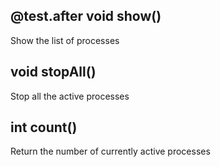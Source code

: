 ## @test.after void show()
Show the list of processes

## void stopAll()
Stop all the active processes

## int count()
Return the number of currently active processes


